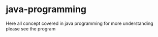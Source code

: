 # java-programming
Here all concept covered in java programming 
for more understanding please see the program
